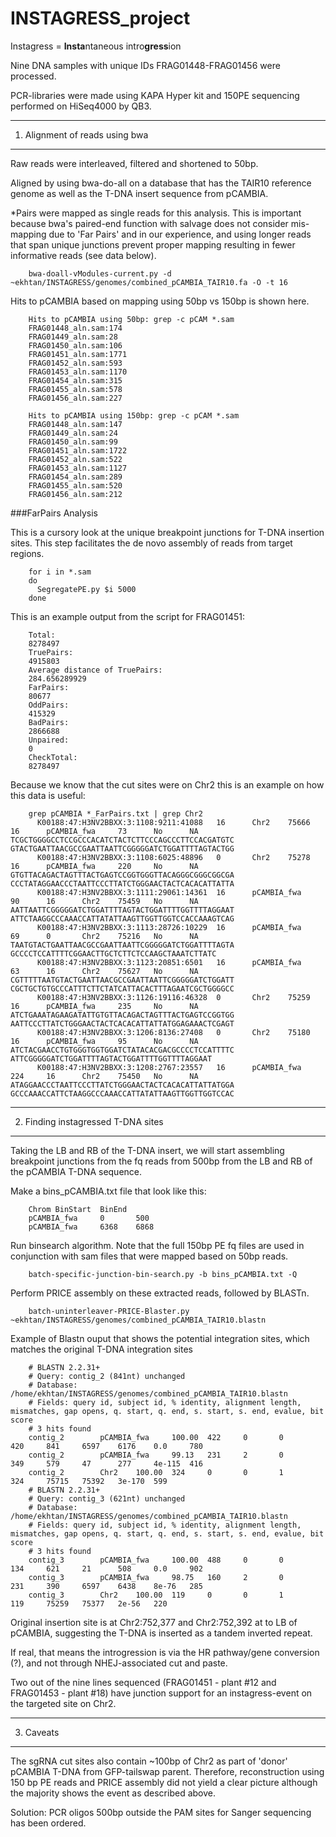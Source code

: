 INSTAGRESS_project
==================

Instagress = **Insta**ntaneous intro**gress**ion 

Nine DNA samples with unique IDs FRAG01448-FRAG01456 were processed.

PCR-libraries were made using KAPA Hyper kit and 150PE sequencing performed on HiSeq4000 by QB3.

-----

1. Alignment of reads using bwa
-------------------------------

Raw reads were interleaved, filtered and shortened to 50bp.

Aligned by using bwa-do-all on a database that has the TAIR10 reference genome as well as the T-DNA insert sequence from pCAMBIA. 

*Pairs were mapped as single reads for this analysis. This is important because bwa's paired-end function with salvage does not consider mis-mapping due to 'Far Pairs' and in our experience, and using longer reads that span unique junctions prevent proper mapping resulting in fewer informative reads (see data below).

        bwa-doall-vModules-current.py -d ~ekhtan/INSTAGRESS/genomes/combined_pCAMBIA_TAIR10.fa -O -t 16
        

Hits to pCAMBIA based on mapping using 50bp vs 150bp is shown here.

        
        Hits to pCAMBIA using 50bp: grep -c pCAM *.sam
        FRAG01448_aln.sam:174
        FRAG01449_aln.sam:28
        FRAG01450_aln.sam:106
        FRAG01451_aln.sam:1771
        FRAG01452_aln.sam:593
        FRAG01453_aln.sam:1170
        FRAG01454_aln.sam:315
        FRAG01455_aln.sam:578
        FRAG01456_aln.sam:227
        
        Hits to pCAMBIA using 150bp: grep -c pCAM *.sam
        FRAG01448_aln.sam:147
        FRAG01449_aln.sam:24
        FRAG01450_aln.sam:99
        FRAG01451_aln.sam:1722
        FRAG01452_aln.sam:522
        FRAG01453_aln.sam:1127
        FRAG01454_aln.sam:289
        FRAG01455_aln.sam:520
        FRAG01456_aln.sam:212
        

###FarPairs Analysis

This is a cursory look at the unique breakpoint junctions for T-DNA insertion sites. This step facilitates the de novo assembly of reads from target regions.

        for i in *.sam
        do
          SegregatePE.py $i 5000
        done
        

This is an example output from the script for FRAG01451:

        
        Total:
        8278497
        TruePairs:
        4915803
        Average distance of TruePairs:
        284.656289929
        FarPairs:
        80677
        OddPairs:
        415329
        BadPairs:
        2866688
        Unpaired:
        0
        CheckTotal:
        8278497
        

Because we know that the cut sites were on Chr2 this is an example on how this data is useful:

        
        grep pCAMBIA *_FarPairs.txt | grep Chr2
          K00188:47:H3NV2BBXX:3:1108:9211:41088   16      Chr2    75666   16      pCAMBIA_fwa     73      No      NA      TCGCTGGGGCCTCCGCCCACATCTACTCTTCCCAGCCCTTCCACGATGTC   GTACTGAATTAACGCCGAATTAATTCGGGGGATCTGGATTTTAGTACTGG
          K00188:47:H3NV2BBXX:3:1108:6025:48896   0       Chr2    75278   16      pCAMBIA_fwa     220     No      NA      GTGTTACAGACTAGTTTACTGAGTCCGGTGGGTTACAGGGCGGGCGGCGA   CCCTATAGGAACCCTAATTCCCTTATCTGGGAACTACTCACACATTATTA
          K00188:47:H3NV2BBXX:3:1111:29061:14361  16      pCAMBIA_fwa     90      16      Chr2    75459   No      NA      AATTAATTCGGGGGATCTGGATTTTAGTACTGGATTTTGGTTTTAGGAAT   ATTCTAAGGCCCAAACCATTATATTAAGTTGGTTGGTCCACCAAAGTCAG
          K00188:47:H3NV2BBXX:3:1113:28726:10229  16      pCAMBIA_fwa     69      0       Chr2    75216   No      NA      TAATGTACTGAATTAACGCCGAATTAATTCGGGGGATCTGGATTTTAGTA   GCCCCTCCATTTTCGGAACTTGCTCTTCTCCAAGCTAAATCTTATC
          K00188:47:H3NV2BBXX:3:1123:20851:6501   16      pCAMBIA_fwa     63      16      Chr2    75627   No      NA      CGTTTTTAATGTACTGAATTAACGCCGAATTAATTCGGGGGATCTGGATT   CGCTGCTGTGCCCATTTCTTCTATCATTACACTTTAGAATCGCTGGGGCC
          K00188:47:H3NV2BBXX:3:1126:19116:46328  0       Chr2    75259   16      pCAMBIA_fwa     235     No      NA      ATCTGAAATAGAAGATATTGTGTTACAGACTAGTTTACTGAGTCCGGTGG   AATTCCCTTATCTGGGAACTACTCACACATTATTATGGAGAAACTCGAGT
          K00188:47:H3NV2BBXX:3:1206:8136:27408   0       Chr2    75180   16      pCAMBIA_fwa     95      No      NA      ATCTACGAACCTGTGGGTGGTGGATCTATACACGACGCCCCTCCATTTTC   ATTCGGGGGATCTGGATTTTAGTACTGGATTTTGGTTTTAGGAAT
          K00188:47:H3NV2BBXX:3:1208:2767:23557   16      pCAMBIA_fwa     224     16      Chr2    75450   No      NA      ATAGGAACCCTAATTCCCTTATCTGGGAACTACTCACACATTATTATGGA   GCCCAAACCATTCTAAGGCCCAAACCATTATATTAAGTTGGTTGGTCCAC

-----

2. Finding instagressed T-DNA sites
-----------------------------------

Taking the LB and RB of the T-DNA insert, we will start assembling breakpoint junctions from the fq reads from 500bp from the LB and RB of the pCAMBIA T-DNA sequence.

Make a bins_pCAMBIA.txt file that look like this:

        
        Chrom BinStart  BinEnd
        pCAMBIA_fwa     0       500 
        pCAMBIA_fwa     6368    6868
        

Run binsearch algorithm. Note that the full 150bp PE fq files are used in conjunction with sam files that were mapped based on 50bp reads.

        
        batch-specific-junction-bin-search.py -b bins_pCAMBIA.txt -Q
        

Perform PRICE assembly on these extracted reads, followed by BLASTn.

        
        batch-uninterleaver-PRICE-Blaster.py ~ekhtan/INSTAGRESS/genomes/combined_pCAMBIA_TAIR10.blastn
        

Example of Blastn ouput that shows the potential integration sites, which matches the original T-DNA integration sites

        # BLASTN 2.2.31+
        # Query: contig_2 (841nt) unchanged
        # Database: /home/ekhtan/INSTAGRESS/genomes/combined_pCAMBIA_TAIR10.blastn
        # Fields: query id, subject id, % identity, alignment length, mismatches, gap opens, q. start, q. end, s. start, s. end, evalue, bit score
        # 3 hits found
        contig_2        pCAMBIA_fwa     100.00  422     0       0       420     841     6597    6176    0.0     780
        contig_2        pCAMBIA_fwa     99.13   231     2       0       349     579     47      277     4e-115  416
        contig_2        Chr2    100.00  324     0       0       1       324     75715   75392   3e-170  599
        # BLASTN 2.2.31+
        # Query: contig_3 (621nt) unchanged
        # Database: /home/ekhtan/INSTAGRESS/genomes/combined_pCAMBIA_TAIR10.blastn
        # Fields: query id, subject id, % identity, alignment length, mismatches, gap opens, q. start, q. end, s. start, s. end, evalue, bit score
        # 3 hits found
        contig_3        pCAMBIA_fwa     100.00  488     0       0       134     621     21      508     0.0     902
        contig_3        pCAMBIA_fwa     98.75   160     2       0       231     390     6597    6438    8e-76   285
        contig_3        Chr2    100.00  119     0       0       1       119     75259   75377   2e-56   220
        

Original insertion site is at Chr2:752,377 and Chr2:752,392 at to LB of pCAMBIA, suggesting the T-DNA is inserted as a tandem inverted repeat.

If real, that means the introgression is via the HR pathway/gene conversion (?), and not through NHEJ-associated cut and paste.

Two out of the nine lines sequenced (FRAG01451 - plant #12 and FRAG01453 - plant #18) have junction support for an instagress-event on the targeted site on Chr2.

-------

3. Caveats
----------

The sgRNA cut sites also contain ~100bp of Chr2 as part of 'donor' pCAMBIA T-DNA from GFP-tailswap parent. Therefore, reconstruction using 150 bp PE reads and PRICE assembly did not yield a clear picture although the majority shows the event as described above.

Solution: PCR oligos 500bp outside the PAM sites for Sanger sequencing has been ordered.

